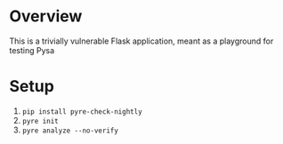 # Overview
This is a trivially vulnerable Flask application, meant as a playground for
testing Pysa

# Setup
1. `pip install pyre-check-nightly`
2. `pyre init`
3. `pyre analyze --no-verify`
